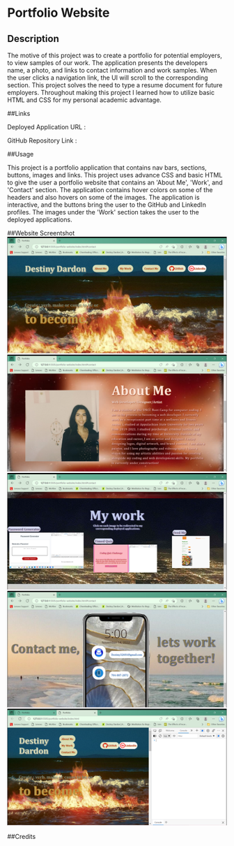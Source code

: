 # Portfolio Website
## Description 

The motive of this project was to create a portfolio for potential employers, to view samples of our work. The application presents the developers name, a photo, and links to contact information and work samples. When the user clicks a navigation link, the UI will scroll to the corresponding section. This project solves the need to type a resume document for future employers. Throughout making this project I learned how to utilize basic HTML and CSS for my personal academic advantage.

##Links

Deployed Application URL : 

GitHub Repository Link : 

##Usage

This project is a portfolio application that contains nav bars, sections, buttons, images and links. This project uses advance CSS and basic HTML to give the user a portfolio website that contains an 'About Me', 'Work', and 'Contact' section. The application contains hover colors on some of the headers and also hovers on some of the images. The application is interactive, and the buttons bring the user to the GitHub and LinkedIn profiles. The images under the 'Work' section takes the user to the deployed applications.

##Website Screentshot
![Alt text](images/2023-03-25.png)
![Alt text](images/2023-03-25%20(1).png)
![Alt text](images/2023-03-25%20(2).png)
![Alt text](images/2023-03-25%20(3).png)
![Alt text](images/2023-03-25%20(5).png)




##Credits

